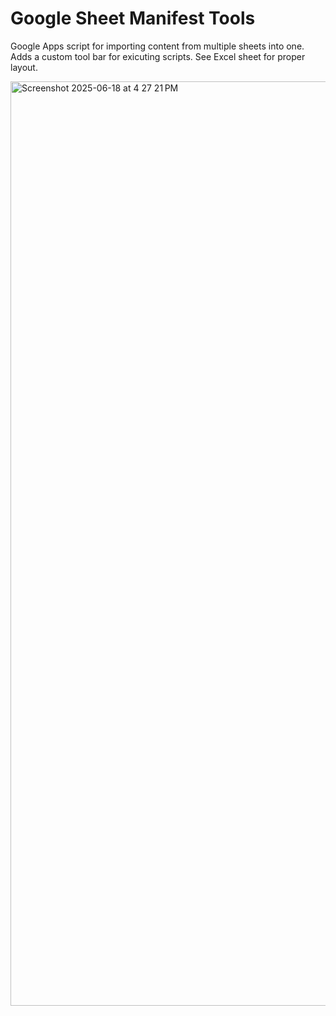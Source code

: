 # Google Sheet Manifest Tools
Google Apps script for importing content from multiple sheets into one.
Adds a custom tool bar for exicuting scripts.
See Excel sheet for proper layout.

<img width="1479" alt="Screenshot 2025-06-18 at 4 27 21 PM" src="https://github.com/user-attachments/assets/a638fc88-5783-485e-bdda-8d9b4cc55c47" />
